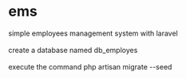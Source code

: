 # ems
simple employees management system with laravel<br><br>
create a database named db_employes<br><br>
execute the command php artisan migrate --seed<br><br>

